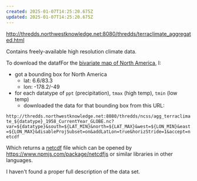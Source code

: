 ```yaml
---
created: 2025-01-07T14:25:20.675Z
updated: 2025-01-07T14:25:20.675Z
---
```

http://thredds.northwestknowledge.net:8080/thredds/terraclimate_aggregated.html

Contains freely-available high resolution climate data.

To download the datafFor the [bivariate map of North America](https://observablehq.com/d/de1419e02bc65596), I:

- got a bounding box for North America
	- lat: 6.6/83.3
	- lon: -178.2/-49
- for each datatype of `ppt` (precipitation), `tmax` (high temp), `tmin` (low temp)
	- downloaded the data for that bounding box from this URL:

`http://thredds.northwestknowledge.net:8080/thredds/ncss/agg_terraclimate_${datatype}_1958_CurrentYear_GLOBE.nc?var=${datatype}&south=${LAT_MIN}&north=${LAT_MAX}&west=${LON_MIN}&east=${LON_MAX}&disableProjSubset=on&addLatLon=true&horizStride=1&accept=netcdf`

Which returns a [netcdf](https://www.unidata.ucar.edu/software/netcdf/) file which can be opened by https://www.npmjs.com/package/netcdfjs or similar libraries in other languages.

I haven't found a proper full description of the data set.
